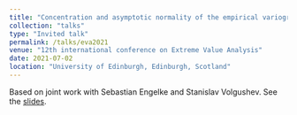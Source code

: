```yaml
---
title: "Concentration and asymptotic normality of the empirical variogram, with application to structure learning"
collection: "talks"
type: "Invited talk"
permalink: /talks/eva2021
venue: "12th international conference on Extreme Value Analysis"
date: 2021-07-02
location: "University of Edinburgh, Edinburgh, Scotland"
---
```


Based on joint work with Sebastian Engelke and Stanislav Volgushev.
See the [slides](https://mic-lalancette.github.io/files/slides_EVA21.pdf).
